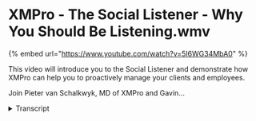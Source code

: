 # XMPro - The Social Listener - Why You Should Be Listening.wmv
{% embed url="https://www.youtube.com/watch?v=5I6WG34MbA0" %}



This video will introduce you to the Social Listener and demonstrate how XMPro can help you to proactively manage your clients and employees.

Join Pieter van Schalkwyk, MD of XMPro and Gavin...
<details>
<summary>Transcript</summary>This video will introduce you to the Social Listener and demonstrate how XMPro can help you to proactively manage your clients and employees.

Join Pieter van Schalkwyk, MD of XMPro and Gavin...
great thank you for joining us for this

uh webinar I'm not sure that we'll um

use an hour of your time but um

hopefully what we're going to show you

today is new and Innovative in the um

social BPM space the social BPM world so

it's all about um what is social BPM and

why should you care we're only going to

look at one aspect of social BPM today

there's there's a number of components

to social BPM it's all around how do you

work in the process space where um

there's conversation either internal

external whatever the case might be uh

right now with a social listener today

we're going to show you one example of

how you can use x and proo in your

business to enhance social BPM so the

topic of today is what is social BPM and

why should you care so I thought just

before we go into showing you uh how we

do it in XM proos just to give you some

some background to the reason why we

build this listener and um what our

objective with it is I'm just going to

jump into some of

the so I'm just getting my keyboard

here

cool so um in terms of of of social be

M there's a couple of it's it's quite a

large area and um if you listen to

Gartner um at the recent Garden it Expo

where where we were listening to

analysts like Jim siner Elise aling

there's are there's there's a lot

happening around integrating social

conversations into the BPM world or

business Process Management World

workflow world or whatever you want to

call that so uh some of the the the the

areas that they cover or where where

they see the the benefit and advantage

of social BPM is when uh we talk about

process Improvement so this this is

collaborative design where there's a

whole lot of people and we we actually

use to tools and Technology to to help

with um how do we make the process

better so that's one area of social BPM

the other one is when we have

discussions inside the transaction so

when a transaction or a workflow is

happening a process is is happening

um that there's actually conversations

and discussions going on which

traditionally was done by email or a

whole number of other communication

channels um that that is now brought

into the social BPM sphere as well and

then the other one is when there are

people talking to others on social

networking sites and that's the one that

we're going to focus on today so social

BPM is quite a large area in the BPM uh

uh BPM space

today we're just going to focus on on

the social networking sites how how do

we actually integrate some of those

conversations that might be external to

our organization and they don't have to

be in actual fact if you use tools like

yamama social card things like that

there's a lot of conversations

internally in

organizations that

um that uh sorry there's um just some

questions coming in um so you you can

use tools like um social uh social cost

Yama those sort of things to monitor

internal as well today we're going to

talk a little bit about out outward

facing um processes where we actually

want to monitor some of the discussions

that happen or conversation that people

have um around us on on these social

networking sites and the best example of

what this means is actually something

that John Hayes the chief marketing

officer of American Express said where

he said consumers are in the midst of a

convers ation that isn't ours the race

is on to grow ears to listen to what

they are saying to me that encompasses

everything that we're trying to do with

the social listener and trying to

integrate that into how we do business

and

um there's a whole lot of conversations

going on around uh us our competitors

Our Brands or whatever the case might be

and to grow ears to learn what they are

saying is actually a great way of

describing what this social listener

does I thought that was a very apt

description so the image that we've got

here of the of the of the water cooler

Um this can be internal to organization

or external there are conversations

happening right this moment around your

business your product your um your

competitors the market space that you're

in that right now you are not privy to

that you don't um actively or that

you're not actively involved in but you

have the ability to to to capture some

of those conversations and and start

using it in your business and that's the

value that we'd like to show you

today so when we look at social

networking I just quickly had a look at

Wikipedia um the whole social media

social networking sit um and what

technically what it is it's just

webbased and mobile technology that turn

communication into an interactive

dialogue and once again to me those are

the the critical components the fact

that it in that it's Interactive

a lot of companies don't interact now

it's one way communication there's a

whole lot of people using these

web-based and mobile technologies to

have conversations to each other and

they also have conversations around your

business and your products and uh the

idea is to become interactive into that

to actually interject yourself into that

com uh that part of the communication

and either grab hold of some of them

manage some of them or use the

opportunity for for some of them so if

we look at what the social networking

thing means I think a lot of people

think it's just people talking about

themselves what did I have for breakfast

what time am I dropping off the kids um

know just all all of the personal stuff

that gets shared on sites like Twitter

Facebook um and all the social

networking sites those are probably the

two biggest when when it when it's all

around what am I doing then there's some

conversations around business talking

about themselves

so um businesses currently use social

networking sites uh Facebook pages

Google+ Pages um Twitter accounts all

sorts of things once again to

communicate out to to users uh or or to

to to Consumers and customers and uh

even internally to employees to to to

tell them what they're doing to to talk

about themselves but the more critical

one for me right now is actually people

talking about businesses so so when

someone is having a conversation about

you um to someone else using this this

new Communication channel uh or or and

actual fact this whole platform or or

whole array of of communication channels

that they currently use to talk about

you um and have discussions around your

customer service your competitors the

pricing um and maybe some some

opportunities that are out there uh as

well around your business so that is

probably the the the area that um that

at the moment gets the least attention

but it's got the biggest impact so if we

look at people talking about themselves

I just want to take a minute and and

just look at um typically what that

means and for those of you who who know

Twitter very well and know exactly how

it works um I'm just going to quickly

give uh the people who don't know that

um just a little bit of a

of a of

a overview on

um on actually what something like

Twitter is so if we take the famous Mr

Ashton kusher who is currently in Two

and a Half Men and he's also ex Mr U

Demi mu

or um there's a lot of conversations

that he's having with people now the

interesting thing is he's got 8 and a

half million followers worldwide so

whatever Ashton says eight and a half

people get eight and a half million

people get onto their on um on their

version of this form

um in actual fact there's something I

want to

do just before I um I actually want to

open up my Twitter account and actually

just go and quickly write something

about this so I'm going to go into here

and say Ash XM

Pro

great

and I'll show you the reason why I'm

doing this great

webinar

on social

media

right now so I'm just going to tweet

that and go back

to Mr Ashen Kusha who's got a lot more

followers than me um but some of the

things that you'll see here he's got 8

and a half million people the way that

you address him is using the AD Sign and

and and once again this is just a quick

101 on Twitter for because we're going

to use some of these examples um as we

as we look at the XM Pro social

listeners so the that means it's just

really to identify uh his username so

whenever there's a ad so whenever he

addresses someone back he'll use the ad

you can retweet so if you look at this

example he just made a comment here

around a music track on Spotify

um by this artist now there's 8 and a

half million people seeing that so it's

got a huge impact in terms of brand I'm

not sure how much they pay him to do

this if they if they do um but but you

can see in some of the conversations

that is happening there's Amazon now I

thought this one was pretty good um you

need something for your Christmas

shopping ideas may I suggest a yodling

pickle now I've never ever seen a

yodling pickle but I can tell you there

are thousand there are probably there

probably hundreds of thousands of people

going to Amazon to have a look at a

yodling pickle so this is the massive

impact that something like social

conversations can have if you're not to

on top of that social conversation just

imagine what the impact would be if

someone like Ashton mentioned your

product and you didn't even know about

it you would have a flat of traffic you

you'd have no um so how do you

anticipate if you're in that space if

you're in this retail space how do you

anticipate the influx of demand that's

going to have on your first place your

web servers um and maybe if you do sell

um a lot of these yodling pickles in

terms of your stockholding all of that

just one one tweet from someone like

Ashton can have a massive impact in in

organization um in terms of their

backend so that that's some of the

reasons why we'd like to to do um some

of the monitoring and listening and

actively turning that into into

processes so as you can see um the the

hashtag is used just almost as a search

um as a search tag so if you've got any

specific keyword that you would like um

to start gaining momentum on on on

Twitter um we use um and in actual fact

we we we'd love you to use hash XM Pro

um for for anything that that that you

discuss uh but if you if you want to tag

anything if you want to so in terms of

search and finding stuff on Twitter it's

actually not that hard yeah

you don't have to have the the hashtag

but if the hashtag is there it's it's a

very quick way um to identify things

that you want to to to um to create as

as as searchable words and so and you

will probably Now find that there are

hundreds of thousands of of of people

using the hash

Christmas um for ideas so if you were a

retailer you could actually monitor hash

Christmas for some of your product

mentions and and and see if there's any

activity around that so that is

essentially what a personal um user

would use they would write all sorts of

things some of them might be um his

interest in y yodling um pickles there's

um there's some most of the stuff that

he does is actually around the community

social um and uh but but as you can see

he's got a he's got a huge amount of

following and

um a massive it can have a massive

impact on on a brand for example if it's

mentioned by him so just uh very quickly

again so that is how you would have the

username identified this is how you

would have search tags identified and

then uh what a lot of people do is they

just retweet or you can reply and you

can also send direct messages I'm not

sure that Ashton is going to reply to

your direct me uh message but that is

essentially um what uh what a personal

user would use if if you're looking at a

business talking about themselves so

that's not a personal uh uh Twitter

account and someone talking about

themselves if I look at a at a at a

personal sorry at a business one if I

look at Quantas and the reason why I'm

using Quantas right now in Australia

Quantas is in all the headlines all the

time they've had major issues or um they

actually grounded their their whole

Fleet worldwide on a Saturday morning

and caused millions of people to tweet

because they actually couldn't get

through to um to their help desk they gr

they grounded the the whole worldwide

Fleet due to Industrial action at the

moment um they that they have very

high-profile company and that's why I

decided to use them this is not about

that this is not about um right now if

you have issues you can actually follow

that I had a dedicated Twitter account

so as you can see at qf um uh customer

care is actually what they currently

just use um at the moment challenge that

they have is it's only online in

Australian time so if I'm stuck stuck in

the US I still have a I still have a

problem um but this is typically what a

company would use to talk about

themselves this is exactly what we have

as X and pro we have X and pro one which

we which we um talk about

ourselves the the real challenge come in

when people are talking about your

business so if I look at Quantas again

and I go and search that Quantas hashtag

so the Quant search for you will see

there's a couple of people that have now

been that that are complaining because

they've been there for 30 minutes the

bags are not there um Karen Ferris is

saying it's the worst experience with

Quantas after 13 years now this is

someone that you would not like to go

and talk about that this is a loyal

customer who's been around for 13 years

um around the Quantas brand and now

she's really upset now knowing Airlines

there there might be other reasons and

and I must the reason the other reason

why I'm using Quantas is they are

actually quite proactive in following

this up you can actually see that

they've got a whole lot of Twitter

accounts and things that they use to

manage um some of this and they do

respond and they do have a team that

follow up on this but it just gives you

uh a view and this actually um I just

use the exm pro account so we have one

as well um you can go and sign up and

follow us on um hash sorry at XM Pro you

can you can find us there um but this is

really just to show the conversations

that are that are happening around your

brand and your business and these are

the ones that are critical that you may

want to monitor or or pick up on now

that was just for Twitter the challenge

that you have is that there's Twitter

there's Facebook there's YouTube there's

RSS feeds there's LinkedIn and there's

even emails and things that may come

into support so there's a whole there's

a multitude of channels where all this

information come in and it's really hard

to have a on it so what happens in most

organizations is that they Implement

what they call social media monitoring

so they they start listening for these

keywords like on us they would listen

for these keywords Brands usernames all

sorts of things like that and there are

quite a lot of monitoring tools out

there things that will listen for you so

it'll pick these things up um and a lot

of marketing but what happens in most

organizations it becomes the domain of

uh the public relations guys or the

market the marketing guys they need to

sit and check it every day and if you're

lucky they will respond larg

organizations like quas may have a

dedicated team that just sit and watch

watch Twitter um but you're still not

sure that everyone gets addressed um and

if I use the example of um of the um

worldwide uh grounding of the fleet that

Quantas had there were a lot of people

that just could not get through to help

discs they were stuck in certain places

and and it was unbelievable in how many

people actually went to Twitter to try

and you and and and that was that became

a instant Communication channel um where

they could where they could talk where

the actual conventional help disk

couldn't um cope with it but in a lot of

organizations this and and your

organization might be the same where um

the public relations guys say if if I

look at certain brands if I think about

people complaining about something on on

uh in our on one of our products or

unhappy or where they have a lot of

Praise because you actually want to grab

those testimonials as well um that at

the moment is the domain of the public

relations and the marketing guys um to

look at and make sure that they respond

and you need to make sure that they've

got the right tools now radian six is a

company owned by by by Salesforce and

they put out a 100 ways to use social

media monitoring um and I'm just going

to cover just some of them I'm not going

to go through all 100 ways just want to

explain or show you some of the examples

um that that they use and it's and it's

all around brand monitoring competitive

intelligence um looking at what is

around in the

industry some uh some thought leadership

things lead generation customer

service um looking at things that are

that you can use for search engine

optimization um crisis communication

product development so if I just look at

one of one or two of actual fact I think

there's three categories that we're

looking at just on these

um one of the most the the and the

reason probably why it's number one is

looking at online mentions of your brand

um the if you look at number five

something like discovering brand

Advocates trying to find those people

that that that that talk about your your

brand um the most popular topics around

your brand this is great information

that you can use for blog posts and

things like that um listening for

mentions of the executive team very very

important when there's certain people of

the executive team

um that are that are being talked about

you need to make sure that from a public

relations point of view that that is

also under control so this is all around

brand monitoring um as well and and you

can download the radian 6 um document

from from slideshare.net to search for

it um and you can actually go through

some of these the challenge that you

have with this is that there are no

actionable processes so you can see the

active verb here is listen listen learn

monitor to listen there's actually no

action being taken if we look at

competitive intelligence we want to know

something around what are what are

competitors launching what are the

what's the latest news around

competitors now this might not be

something that PR want to use this is

more for executive team so you want to

pass that on to the executive guys who

might be who who might be interested in

that you might might want to monitor

some specific employees in your

competitors their social profiles I'm

pretty sure there's some of my

competitors that are that would like to

do know some of the things I say on

social channels like LinkedIn uh and and

Twitter and I know that that some of

them actually follow um uh me on on on

on some of those

channels um you also want to know when

people are not happy with your

competitors and that needs to be passed

on to someone else in your

organization so that if we uh and once

again it's all around discover monitor

monitor there's actually no actionable

processes uh described here if we look

at custom customer service probably one

of the most used areas for for this it's

it's really around answering customer uh

questions you can there's a a lot of

companies that now use Facebook and the

discussions side of Facebook to actually

just answer questions you can resp you

can uh you can share company

information and um you can you can

actually respond to customer service

issues in real time that's the example

of quanas how good or bad they were

that's a separate discussion but the

fact that they could actually um and the

other key thing is at identify customer

service issues as they emerge I'm pretty

sure on that Saturday morning Quantas

had to put another thousand people onto

the onto their support desk to make sure

um that now how do you scale up and how

do you get that done quickly once again

no actionable processes coming out of

this the last one is um competitive

intelligence which um it's just a

different type of thing if you look at

your new product development side of

your business what do they want to know

they they want to know around

competitors launching new products they

want to know what people are thinking if

they're doing beta testing or they've

got uh some campaigns going out there

and just get customer feedback on that

um they want to listen to what people

are saying what is wrong with your

product so that they can add new

features now that that is something that

the pr guys would have no interest in so

picking up that sort of conversation it

may not get to the right new product

development guys in your business um so

once again no action able processes

coming out of

this what XM Pro is all about we we have

the ability to listen and action these

multiple channels so we call it we get

better at Social listening which is part

of our get better at getting work done

approach where if you look at how XM Pro

works one of the components the one at

the bottom is social based so a process

can either be can be started as a form

as a file time based and if you want

information on any of these um I'll take

you to our exm Pro Community uh at the

end of the presentation and just show

you where you can find some of this

information and some previous webinars

as well on some of that but if we look

at um the social listening we have a

social listener so one of the ways a

process can start is actually listening

for social events what then happens we

can put that onto someone's to-do list

on their action list on the the on their

work list on something that they need to

do and they can see that in Outlook

SharePoint in the browser on their

mobile phone so sometimes if you look at

the customer service ones you actually

may want to put it on someone's phone or

tablet device or whatever the case might

be once it's there there's a couple of

things that that we can do with it and

this is all standard XM functionality so

really all that we're introducing is

we've got the ability to listen and now

it goes into conventional Process

Management um when I say conventional we

have something unconventional which is

the whole dynamic routing so we can now

dynamically route and we'll show you

example of this as we as we show you the

social listening um what we can do is

also introduce the concept of social

discussions which is one of the other

legs of social BPM so we've got social

BPM in the actual um social listening

and then we can extend the social

capability by introducing discussions

into a process which is a quite a unique

concept um at this point in time we can

also integrate it to other applications

so for example when we find your hashtag

as your your at PVS and we know who you

are CU we got it in our CRM we can

actually populate all the rest of your

information um out of CRM in this

example Microsoft CRM or whatever

Salesforce or whatever you're using we

can bring that information and say this

is the rest of the information around

Peter it is great when you're doing

something like lead scoring where you

want to say well um there's been some

mention and Peter is mentioning

something around a certain product so

yeah he's in terms of lead scoring in

terms of his where he is on his journey

uh looking to buy some one of our prodct

product um we can add to that we can

apply business rules to that and we can

also do the normal notification

escalation notification escalation is

really critical in this area because if

someone replies and they have a problem

it's a customer service based issue you

actually want to be on top of it right

now and make sure that someone action it

immediately or in in within a a specific

um agreed service level um time and if

not we actually want to escalate it and

and get moving on it we can integrate

this into backend systems as I've

mentioned the CRM world or whatever um

it is and also we can we we can put it

in the cloud if you're interested in the

broader picture we have this available

um on our on our website for download

but this is the overall exm Pro picture

in this instance we take you from a

social listening point of view through

any one of our interfaces into Dynamic

routing and social discussions and

that's the example that we that we are

going going to show you so once again we

um we we can monitor multiple channels

whether it's uh tw Twitter Facebook

YouTube um our social listening ability

can actually listen across multiple

channels and there are a lot more than

this um I'm just using these these few

examples so it's not just at them we

we're going to show you how to how we

turn tweets into tasks um uh and then

into action and

um what we're going to show you is the

exm pro social listener so it's going to

start off there we're going to listen

for the exm pro hashtag and uh on on

Twitter and we then going to take that

into a exm pro based process you'll also

notice a new interface which I'll just

touch on once again we have additional

webinars and information on version six

so with that I'm going to just hand it

over to Gavin to uh Drive um I'll still

be talking

great

so that is um EX impro version 6 for

those of you that haven't seen that

before uh it's currently in beta we um

so I'm just going

to currently this is my task list so I'm

logged in as Keith Miller and you can

see um that now just as a matter of

interest when we were at the Gardner it

Expo on the Gold Coast a couple of weeks

ago we listened for the

hashtag uh hashgard Sim and we also

listened for um hash XM Pro we did it

live there and as people were were were

tweeting we were picking up those now um

just so as you can see my to-do list I'm

working in in one of the areas or what

it so the when we set up the listener we

can Define the rules so we can a

specific um keyword like hash X and pro

we can put on my to-do list if we find

um Hash Hash workflow suck um we can put

that on Gavin's to-do list so we can

have multiple so when we when we have

multiple words that or or or when we set

up the keywords that we listen for they

can actually be routed to completely

different people and that's the

opportunity that you have so the new

product development guys can listen for

something completely different than

start actionable processes to something

completely different to what the

marketing guys would be interested or

what the senior executive team might be

interested in so it'll put the relevant

task on your list in this instance um

just as a matter of Interest the one

that I tweeted as we started um it came

from me I said hash XM Pro great webinar

on social media so that was the the the

task that I started there's a couple of

things that I can do right right now

um

so for example because they can see it's

had Hash Hash pedvs one of the things

that you can do is actually go into now

we we haven't set that up um but what

you can do is just bring the information

from Microsoft CRM um to actually

populate the rest of my information so

whoever it goes on to know exactly who I

am what my mobile number is what my

email address is if all of that

information sits in

and there's some great tools out there

that will that will actually take um

this information and actually put it

into CRM for you and then you can expose

that information or use that information

in here so there's multiple things that

you can do in this instance we're just

going to type a comment because we're

actually going to send it um through to

the pr guys to do something um because

um because um because I was on the

webinar and I said it was a great

webinar so you can do that from a c so

if someone comments on your customer

customer service day or your customer or

anything like that in this instance I

said it was a great webinar what it now

did what we now did is we said get a get

a white paper off to this guy so Tim

Clark who's the next person in the

process has now got an

action so we're just going to log out

here and as you'll see we've got

multiple service providers in actual

fact we now have social service

providers we can log you in with

LinkedIn we can log you in with your

Facebook account or whatever the case

might be um so in terms of social

extension or social BPM as I said

earlier it actually extends um quite a

bit further than just um being able to

listen with um with uh Twitter but in

this instance so you'll see under my

to-do list there's a um under public

relations I'm Tim Clark so I'm now the

second person this has now come through

to me so it came through from Keith you

can see it came through from Keith and

we're just going to click on that one so

that's my my to-do list and when we look

at the history in terms of how it got to

me I can now see

um the information that was completed at

that um point in time and I need to

follow up with with a um a webinar to uh

that person what I may want to do at

this point in time uh is actually is

actually just enter into a into a

discussion so this is something new that

we've also added into into version six

but it's a it's a key part just so um so

just just go back one step go

so if you look at um we currently in

that um there's some there's uh PVS um

great webinar um and Gavin may just want

to put sorry Tim in this instance might

just want to F before he sends out the

webinar I think may want to have a

discussion around this you know which

one is it the right one is it the um do

I have the latest version of the white

paper so that's sort of something that

he may want to ask now this is an

unstructured component there it's just a

conversation so we introducing the

concept of the other dimension of social

BPM where we can actually introduce uh

collaboration into the actual

transaction the nice thing with this is

we can uh we store this as part of the

exm pro audit trial and we can actually

put reporting onto this to to to go and

have a look at these discussions and

then say what why why does Tim always

have to ask the

question um around do I have the latest

version of the white paper so we may

want to improve our process around white

papers so what he's done in this

instance he's now put in a a a

discussion and if I click on the

history you'll see that there's now a

discussion as part of the the order

trial and if if we open that up there

can be

um um the discussion can be directed at

a group or it can be directed at an

individual so all the the replies and

everything to that um now stored against

that

so that is essentially how we can listen

to a

incoming uh signal like a tweet or a

LinkedIn mention or a Facebook or

whatever the case might be and turn in

this instance how how we turn a a tweet

into a task and give the ability now

what you'll see on the right hand side

is also U multiple options multiple

buttons so in terms of dynamic routing

you might actually want you know the

there might be because of what this

specific tweet was all around there

might be uh there might not be a very

defined workflow in terms of how it's

going to carry on from here based on

what I read I may want to say I want to

just send feedback I want to assign I

want to assign the case to someone else

or we just I need to give this to the

customer service guys to carry on with

this so you can have Dynamic what we

call Dynamic routing uh so it doesn't

have to be a structure process which is

also one of the um elements of um of BPM

um in the

future so I'm going to ask Gavin to just

hand me back

the the

screen great so what we what we

demonstrated to you is that we have a

social

listener if I just go and so what we

demonstrated is that we have a social

listener we can put it on your task list

and then we can invoke any standard

process that you may have in your

organization and we can do it for multip

multiples of channels so we can take for

example in this example as we showed you

we can take a tweet we can listen for a

specific word and that there actually

the one that I that I typed in um as you

were watching my my my Twitter

account and we can turn it into a exm

prob based process that process um each

individual channel can go to a

individual uh in organization or a to a

group in the in organization it applies

all the conventional um good BPM

practices from there just like to um

also invite you to go and have a look at

the what the exm pro community so if I

just go to the I'm just going to go to

um if you go to exm pro.com if you need

more information around exm Pro and what

is in XM Pro there's a exm pro

community that you um where you can find

uh a whole lot of webinars and things

like that so if you go to our technical

webinars there's a whole lot of webinars

talking um around a whole number of of

um how to set all all of this up um

there's also a lot of feedback or or um

um discussions and things around

specific features or how to do specific

things so i' really like to invite you

to to have a look at that we also have

previous sales webinars there so so this

is a resource um for additional

information as well uh when you do sign

up for the first time if it is your

first time uh it will it will ask for um

authentication we've just had a lot of

people trying to get into this forum

from a spammer point of view um also of

weird and wonderful email addresses so

uh if you do log if you if you are

visiting it for the first time um it may

ask you for well it will ask you for

some information please bear with us

it's really to try and make sure that we

that we um that

we contain the spam that that uh that

that we typically find with these sort

of um

environments so if you go to community.

xo.com you can find um a lot of

additional resources ources on on XM Pro

there and I'd like to thank you for your

time that was the social listener I'm

not sure if there's any questions that

anyone may want to ask at this point in

time if not I suggest uh you can contact

us or one of our partners for more

information on this we quite happy to

show you um how this works we have a

version running in the cloud so um we

can quite easily show you how to work

thank you for your time and have a great

day

okay
</details>
